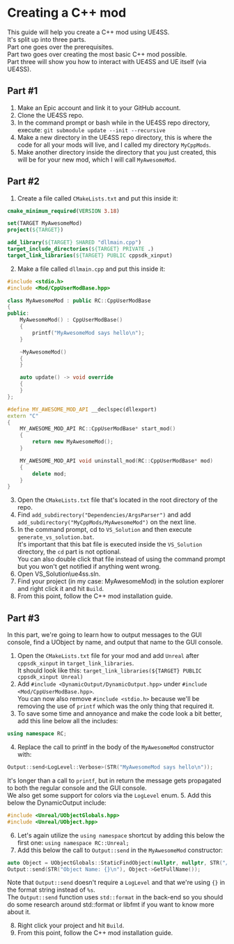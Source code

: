 # Creating a C++ mod

This guide will help you create a C++ mod using UE4SS.  
It's split up into three parts.  
Part one goes over the prerequisites.  
Part two goes over creating the most basic C++ mod possible.  
Part three will show you how to interact with UE4SS and UE itself (via UE4SS).
## Part #1
1. Make an Epic account and link it to your GitHub account.
2. Clone the UE4SS repo.
3. In the command prompt or bash while in the UE4SS repo directory, execute: `git submodule update --init --recursive`
3. Make a new directory in the UE4SS repo directory, this is where the code for all your mods will live, and I called my directory `MyCppMods`.
4. Make another directory inside the directory that you just created, this will be for your new mod, which I will call `MyAwesomeMod`.
## Part #2
1. Create a file called `CMakeLists.txt` and put this inside it:
```cmake
cmake_minimum_required(VERSION 3.18)

set(TARGET MyAwesomeMod)
project(${TARGET})

add_library(${TARGET} SHARED "dllmain.cpp")
target_include_directories(${TARGET} PRIVATE .)
target_link_libraries(${TARGET} PUBLIC cppsdk_xinput)
```
2. Make a file called `dllmain.cpp` and put this inside it:
```c++
#include <stdio.h>
#include <Mod/CppUserModBase.hpp>

class MyAwesomeMod : public RC::CppUserModBase
{
public:
    MyAwesomeMod() : CppUserModBase()
    {
        printf("MyAwesomeMod says hello\n");
    }

    ~MyAwesomeMod()
    {
    }

    auto update() -> void override
    {
    }
};

#define MY_AWESOME_MOD_API __declspec(dllexport)
extern "C"
{
    MY_AWESOME_MOD_API RC::CppUserModBase* start_mod()
    {
        return new MyAwesomeMod();
    }

    MY_AWESOME_MOD_API void uninstall_mod(RC::CppUserModBase* mod)
    {
        delete mod;
    }
}
```
3. Open the `CMakeLists.txt` file that's located in the root directory of the repo.
4. Find `add_subdirectory("Dependencies/ArgsParser")` and add `add_subdirectory("MyCppMods/MyAwesomeMod")` on the next line.
5. In the command prompt, cd to `VS_Solution` and then execute `generate_vs_solution.bat`.  
It's important that this bat file is executed inside the `VS_Solution` directory, the `cd` part is not optional.  
You can also double click that file instead of using the command prompt but you won't get notified if anything went wrong.
4. Open VS_Solution\ue4ss.sln.
5. Find your project (in my case: MyAwesomeMod) in the solution explorer and right click it and hit `Build`.
6. From this point, follow the C++ mod installation guide.
## Part #3
In this part, we're going to learn how to output messages to the GUI console, find a UObject by name, and output that name to the GUI console.
1. Open the `CMakeLists.txt` file for your mod and add `Unreal` after `cppsdk_xinput` in `target_link_libraries`.  
It should look like this: `target_link_libraries(${TARGET} PUBLIC cppsdk_xinput Unreal)`
2. Add `#include <DynamicOutput/DynamicOutput.hpp>` under `#include <Mod/CppUserModBase.hpp>`.  
You can now also remove `#include <stdio.h>` because we'll be removing the use of `printf` which was the only thing that required it.
3. To save some time and annoyance and make the code look a bit better, add this line below all the includes:
```c++
using namespace RC;
```
4. Replace the call to printf in the body of the `MyAwesomeMod` constructor with:
```c++
Output::send<LogLevel::Verbose>(STR("MyAwesomeMod says hello\n"));
```
It's longer than a call to `printf`, but in return the message gets propagated to both the regular console and the GUI console.  
We also get some support for colors via the `LogLevel` enum.
5. Add this below the DynamicOutput include:
```c++
#include <Unreal/UObjectGlobals.hpp>
#include <Unreal/UObject.hpp>
```
6. Let's again utilize the `using namespace` shortcut by adding this below the first one: `using namespace RC::Unreal;`
7. Add this below the call to `Output::send` in the `MyAwesomeMod` constructor:
```c++
auto Object = UObjectGlobals::StaticFindObject(nullptr, nullptr, STR("/Script/CoreUObject.Object"));
Output::send(STR("Object Name: {}\n"), Object->GetFullName());
```
Note that `Output::send` doesn't require a `LogLevel` and that we're using `{}` in the format string instead of `%s`.  
The `Output::send` function uses `std::format` in the back-end so you should do some research around std::format or libfmt if you want to know more about it.

8. Right click your project and hit `Build`.  
9. From this point, follow the C++ mod installation guide.

